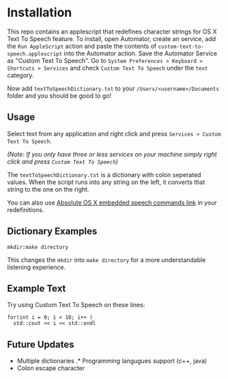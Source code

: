 # Installation #

This repo contains an applescript that redefines character strings for OS X Text To Speech feature. To install, open Automator, create an service, add the `Run AppleScript` action and paste the contents of `custom-text-to-speech.applescript` into the Automator action. Save the Automator Service as "Custom Text To Speech". Go to `System Preferences > Keyboard > Shortcuts > Services` and check `Custom Text To Speech` under the `text` category.

Now add `textToSpeechDictionary.txt` to your `/Users/<username>/Documents` folder and you should be good to go!

## Usage ##

Select text from any application and right click and press `Services > Custom Text To Speech`. 

*(Note: If you only have three or less services on your machine simply right click and press `Custom Text To Speech`)*

The `textToSpeechDictionary.txt` is a dictionary with colon seperated values. When the script runs into any string on the left, it converts that string to the one on the right.

You can also use [Absolute OS X embedded speech commands link](https://developer.apple.com/library/mac/documentation/UserExperience/Conceptual/SpeechSynthesisProgrammingGuide/FineTuning/FineTuning.html#//apple_ref/doc/uid/TP40004365-CH5-SW11) in your redefinitions. 

## Dictionary Examples ##
`mkdir:make directory`

This changes the `mkdir` into `make directory` for a more understandable listening experience.

## Example Text ##
Try using Custom Text To Speech on these lines:
```
for(int i = 0; i < 10; i++ )
  std::cout << i << std::endl
```

## Future Updates ##
* Multiple dictionaries
.* Programming langugues support (c++, java)
* Colon escape character
